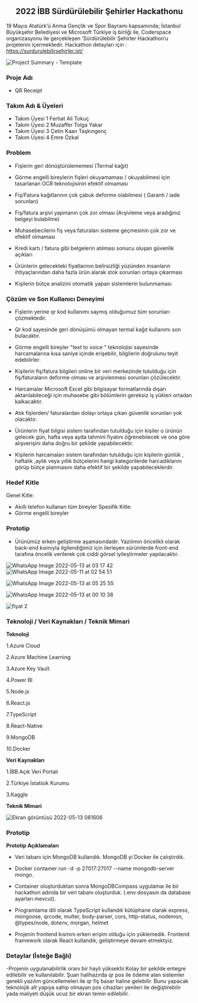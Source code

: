 <h2 align="center"><span><strong>2022 İBB Sürdürülebilir Şehirler Hackathonu</strong></span></h2>

19 Mayıs Atatürk’ü Anma Gençlik ve Spor Bayramı kapsamında; İstanbul Büyükşehir Belediyesi ve Microsoft Türkiye iş birliği ile, Coderspace organizasyonu ile gerçekleşen ‘Sürdürülebilir Şehirler Hackathon’u projelerini içermektedir. Hackathon detayları için : https://surdurulebilirsehirler.ist/

![Project Summary - Template](https://user-images.githubusercontent.com/65132520/168225424-56e2eb45-a33c-4274-9dce-cf34655fd1eb.png)


### Proje Adı
- QR Receipt

### Takım Adı & Üyeleri
- Takım Üyesi 1 Ferhat Ali Tokuç
- Takım Üyesi 2 Muzaffer Tolga Yakar
- Takım Üyesi 3 Çetin Kaan Taşkıngenç
- Takım Üyesi 4 Emre Özkal

### Problem
- Fişlerin geri dönüştürülememesi (Termal kağıt)

- Görme engelli bireylerin fişleri okuyamaması / okuyabilmesi için tasarlanan OCR teknolojisinin efektif olmaması

- Fiş/Fatura kağıtlarının  çok çabuk deforme olabilmesi ( Garanti / iade sorunları)

- Fiş/fatura arşivi yapmanın çok zor olması (Arşivleme veya aradığınız belgeyi bulabilme)

- Muhasebecilerin fiş veya faturaları sisteme geçmesinin çok zor ve efektif olmaması

- Kredi kartı / fatura gibi belgelerin atılması sonucu oluşan güvenlik açıkları 

- Ürünlerin gelecekteki fiyatlarının belirsizliği yüzünden insanların ihtiyaçlarından daha fazla ürün alarak stok sorunları ortaya çıkarması

- Kişilerin bütçe analizini otomatik yapan sistemlerin bulunmaması

### Çözüm ve Son Kullanıcı Deneyimi
- Fişlerin yerine qr kod kullanımı saymış olduğumuz tüm sorunları çözmektedir.

- Qr kod sayesinde geri dönüşümü olmayan termal kağıt kullanımı son bulacaktır.

- Görme engelli bireyler  "text to voice " teknolojisi sayesinde harcamalarına kısa saniye içinde erişebilir, bilgilerin doğrulunu teyit edebilirler.

- Kişilerin fiş/fatura bilgileri online bir veri merkezinde tutulduğu için fiş/faturaların deforme olması ve arşivlenmesi sorunları çözülecektir.

- Harcamalar Microsoft Excel gibi bilgisayar formatlarında dışarı aktarılabileceği için muhasebe gibi bölümlerin gereksiz iş yükleri ortadan kalkacaktır.

- Atık fişlerden/ faturalardan dolayı ortaya çıkan güvenlik sorunları yok olacaktır.

- Ürünlerin fiyat bilgisi sistem tarafından tutulduğu için kişiler o ürünün gelecek gün, hafta veya ayda tahmini fiyatını öğrenebilecek ve ona göre alışverişini daha  doğru bir şekilde yapabilecektir.

- Kişilerin harcamaları sistem tarafından tutulduğu için kişilerin günlük , haftalık ,aylık veya yıllık bütçelerini hangi kategorilerde harcadıklarını görüp bütçe planmasını daha efektif bir şekilde yapabileceklerdir.


### Hedef Kitle
Genel Kitle:
- Akıllı telefon kullanan tüm bireyler
Spesifik Kitle:
- Görme engelli bireyler

### Prototip
- Ürünümüz erken geliştirme aşamasındadır. Yazılımın öncelikli olarak back-end kısmıyla ilgilendiğimiz için ilerleyen sürümlerde front-end tarafına öncelik verilerek çok ciddi görsel iyileştirmeler yapılacaktır.

![WhatsApp Image 2022-05-13 at 03 17 42](https://user-images.githubusercontent.com/65132520/168217047-196f7914-6d4d-4510-8060-0e18012168fd.jpeg) ![WhatsApp Image 2022-05-11 at 02 54 51](https://user-images.githubusercontent.com/65132520/168217089-40cdf403-015c-42ae-b012-4a4523718099.jpeg)


![WhatsApp Image 2022-05-13 at 05 25 55](https://user-images.githubusercontent.com/65132520/168217064-667bf3dd-06cc-4e06-b1ef-656e42f048d6.jpeg)


![WhatsApp Image 2022-05-13 at 00 10 38](https://user-images.githubusercontent.com/65132520/168217074-ecf02bdc-802f-40fc-b14e-51a4087ddf2e.jpeg)






![fiyat 2](https://user-images.githubusercontent.com/65132520/168217620-2abed08b-7dd4-4364-84b9-9b01c823ff6a.png)





### Teknoloji / Veri Kaynakları / Teknik Mimari

**Teknoloji**


1.Azure Cloud

2.Azure Machine Learning

3.Azure Key Vault

4.Power BI

5.Node.js 

6.React.js

7.TypeScript

8.React-Native

9.MongoDB

10.Docker

**Veri Kaynakları**

1.İBB Açık Veri Portalı

2.Türkiye İstatisik Kurumu

3.Kaggle

**Teknik Mimari**


![Ekran görüntüsü 2022-05-13 081606](https://user-images.githubusercontent.com/65132520/168215814-8d497e4f-c015-42e8-af47-fbeaebc88d4c.png)




### Prototip
 **Prototip Açıklamaları**

- Veri tabanı için MongoDB kullandık. MongoDB yi Docker ile çalıştırdık.

- Docker contaıner run -d -p 27017:27017 --name mongodb-server mongo.

- Container oluşturduktan sonra MongoDBCompass uygulamaı ile bir hackathon adında bir veri tabanı oluşturduk. (.env dosyasın da database ayarları mevcut).

- Programlama dili olarak TypeScript kullandık kütüphane olarak express, mongoose, qrcode, multer, body-parser, cors, http-status, nodemon, @types/node, dotenv, morgan, helmet

- Projenin frontend kısmını erken erişim olduğu için yüklemedik. Frontend framework olarak React kullandık, geliştirmeye devam etmektyiz.

### Detaylar (İsteğe Bağlı)
-Projenin uygulanabilirlik oranı bir hayli yüksektir.Kolay bir şekilde entegre edilebilir ve kullanılabilir. Şuan halihazırda qr pos ile ödeme alan sistemler gerekli yazılım güncellemeleri ile qr fiş basar haline gelebilir. Bunu yapacak teknolojik alt yapıya sahip olmayan pos cihazları yenileri ile değiştirebilir yada maliyeti düşük ucuz bir ekran temin edilebilir.





